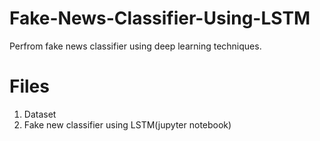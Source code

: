 # Fake-News-Classifier-Using-LSTM
Perfrom fake news classifier using deep learning techniques.

# Files
1. Dataset
2. Fake new classifier using LSTM(jupyter notebook)



